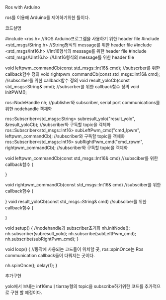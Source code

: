 Ros with Arduino

ros를 이용해 Arduino를 제어하기위한 틀이다.


코드설명

#include <ros.h> //ROS Arduino프로그램을 사용하기 위한 header file
#include <std_msgs/String.h> //String형식의 message를 위한 header file
#include <std_msgs/Int16.h> //Int16형식의 message를 위한 header file
#include <std_msgs/UInt16.h> //UInt16형식의 message를 위한 header file

void leftpwm_commandCb(const std_msgs::Int16& cmd); //subscrber를 위한 callback함수 정의
void rightpwm_commandCb(const std_msgs::Int16& cmd); //subscrber를 위한 callback함수 정의
void result_yoloCb(const std_msgs::String& cmd); //subscrber를 위한 callback함수 정의
void InitPWM();

ros::NodeHandle nh; //publisher와 subscriber, serial port communications를 위한 nodehandle 객체화

ros::Subscriber<std_msgs::String> subresult_yolo("result_yolo", &result_yoloCb); //subscriber와 구독할 topic을 객체화
ros::Subscriber<std_msgs::Int16> subLeftPwm_cmd("cmd_lpwm", leftpwm_commandCb); //subscriber와 구독할 topic을 객체화
ros::Subscriber<std_msgs::Int16> subRightPwm_cmd("cmd_rpwm", rightpwm_commandCb); //subscriber와 구독할 topic을 객체화


void leftpwm_commandCb(const std_msgs::Int16& cmd) //subsciber를 위한 callback함수
{
  
}

void rightpwm_commandCb(const std_msgs::Int16& cmd) //subsciber를 위한 callback함수
{

}
void result_yoloCb(const std_msgs::String& cmd) //subsciber를 위한 callback함수
{

}

void setup() { //nodehandle과 subscriber초기화
 nh.initNode();
 nh.subscriber(subresult_yolo);
 nh.subscribe(subLeftPwm_cmd);
 nh.subscribe(subRightPwm_cmd);
}

void loop() { //동작에 사용되는 코드들이 위치할 곳, ros::spinOnce는 Ros communication callback들이 다뤄지는 곳이다.
 
 nh.spinOnce();
 delay(1);
}


추가구현

yolo에서 보내는 int16muㅣtiarray형의 topic을 subscribe하기위한 코드를 추가적으로 구현 할 예정이다.
